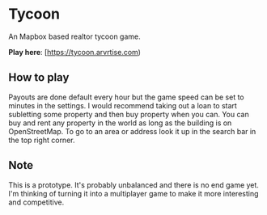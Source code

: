 # Tycoon
An Mapbox based realtor tycoon game. 

**Play here**: [https://tycoon.arvrtise.com)

## How to play
Payouts are done default every hour but the game speed can be set to minutes in the settings. I would recommend taking out a loan to start subletting some property and then buy property when you can. You can buy and rent any property in the world as long as the building is on OpenStreetMap. To go to an area or address look it up in the search bar in the top right corner.

## Note
This is a prototype. It's probably unbalanced and there is no end game yet. I'm thinking of turning it into a multiplayer game to make it more interesting and competitive.
